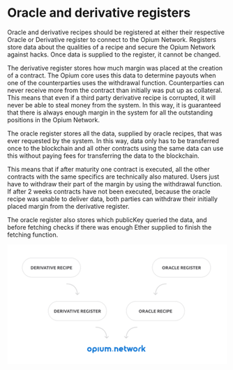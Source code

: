 # Oracle and derivative registers

Oracle and derivative recipes should be registered at either their respective Oracle or Derivative register to connect to the Opium Network. Registers store data about the qualities of a recipe and secure the Opium Network against hacks. Once data is supplied to the register, it cannot be changed.

The derivative register stores how much margin was placed at the creation of a contract. The Opium core uses this data to determine payouts when one of the counterparties uses the withdrawal function. Counterparties can never receive more from the contract than initially was put up as collateral. This means that even if a third party derivative recipe is corrupted, it will never be able to steal money from the system. In this way, it is guaranteed that there is always enough margin in the system for all the outstanding positions in the Opium Network.  
  
The oracle register stores all the data, supplied by oracle recipes, that was ever requested by the system. In this way, data only has to be transferred once to the blockchain and all other contracts using the same data can use this without paying fees for transferring the data to the blockchain.  
  
This means that if after maturity one contract is executed, all the other contracts with the same specifics are technically also matured. Users just have to withdraw their part of the margin by using the withdrawal function. If after 2 weeks contracts have not been executed, because the oracle recipe was unable to deliver data, both parties can withdraw their initially placed margin from the derivative register.   
  
The oracle register also stores which publicKey queried the data, and before fetching checks if there was enough Ether supplied to finish the fetching function.

![Registers store data and secure the system against hacks.](../.gitbook/assets/image%20%286%29.png)





